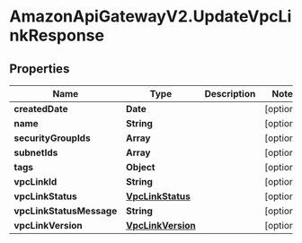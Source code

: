 # AmazonApiGatewayV2.UpdateVpcLinkResponse

## Properties

Name | Type | Description | Notes
------------ | ------------- | ------------- | -------------
**createdDate** | **Date** |  | [optional] 
**name** | **String** |  | [optional] 
**securityGroupIds** | **Array** |  | [optional] 
**subnetIds** | **Array** |  | [optional] 
**tags** | **Object** |  | [optional] 
**vpcLinkId** | **String** |  | [optional] 
**vpcLinkStatus** | [**VpcLinkStatus**](VpcLinkStatus.md) |  | [optional] 
**vpcLinkStatusMessage** | **String** |  | [optional] 
**vpcLinkVersion** | [**VpcLinkVersion**](VpcLinkVersion.md) |  | [optional] 



